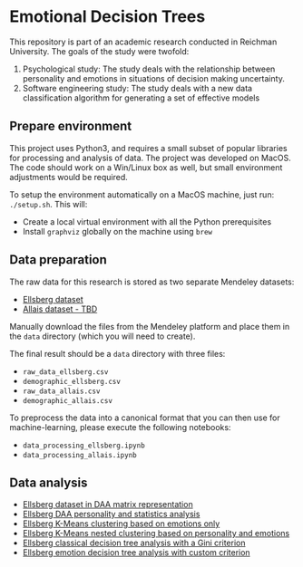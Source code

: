 # Emotional Decision Trees

This repository is part of an academic research conducted in Reichman University.
The goals of the study were twofold:
1. Psychological study: The study deals with the relationship between personality and emotions in situations of decision making uncertainty.
1. Software engineering study: The study deals with a new data classification algorithm for generating a set of effective models

## Prepare environment

This project uses Python3, and requires a small subset of popular libraries for processing and analysis of data.
The project was developed on MacOS. The code should work on a Win/Linux box as well, but small environment adjustments would be required.

To setup the environment automatically on a MacOS machine, just run: `./setup.sh`. This will:
- Create a local virtual environment with all the Python prerequisites
- Install `graphviz` globally on the machine using `brew`

## Data preparation

The raw data for this research is stored as two separate Mendeley datasets:
- [Ellsberg dataset](https://data.mendeley.com/datasets/p4mz2w36zg/draft?a=fa64a6da-a405-41ef-adcd-62a99b6fc362)
- [Allais dataset - TBD](TBD)

Manually download the files from the Mendeley platform and place them in the `data` directory (which you will need to create).

The final result should be a `data` directory with three files:
- `raw_data_ellsberg.csv`
- `demographic_ellsberg.csv`
- `raw_data_allais.csv`
- `demographic_allais.csv`

To preprocess the data into a canonical format that you can then use for machine-learning, please execute the following notebooks:
- `data_processing_ellsberg.ipynb`
- `data_processing_allais.ipynb`

## Data analysis

- [Ellsberg dataset in DAA matrix representation](./ellsberg_daa_matrix.ipynb)
- [Ellsberg DAA personality and statistics analysis](./ellsberg_daa_personality_statistics.ipynb)
- [Ellsberg K-Means clustering based on emotions only](./ellsberg_kmeans_emotion_only.ipynb)
- [Ellsberg K-Means nested clustering based on personality and emotions](./ellsberg_kmeans_personality_and_emotion.ipynb)
- [Ellsberg classical decision tree analysis with a Gini criterion](./ellsberg_decision_tree.ipynb)
- [Ellsberg emotion decision tree analysis with custom criterion](./ellsberg_emotion_decision_tree.ipynb)
